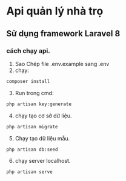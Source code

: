 # Api quản lý nhà trọ
## Sử dụng framework Laravel 8

### cách chạy api.
1. Sao Chép file .env.example sang .env
2. chạy: 
```bash
composer install
```
3. Run trong cmd: 
```bash
php artisan key:generate
```
4. chạy tạo cơ sở dữ liệu.
```bash
php artisan migrate
```
5. Chạy tạo dữ liệu mẫu.
```bash 
php artisan db:seed
```
6. chạy server localhost.
```bash 
php artisan serve
```


